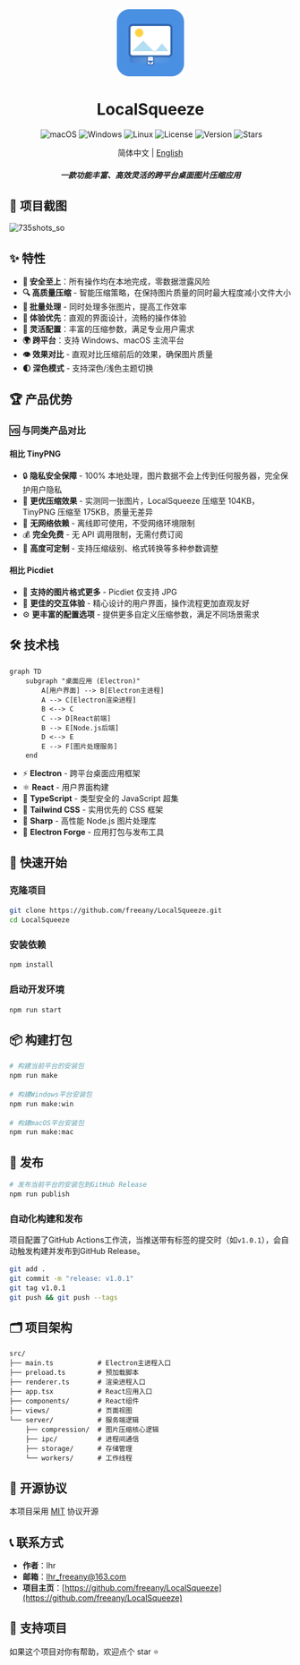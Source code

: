 <div align="center">
  <img src="./src/assets/icon.svg" width="120" height="120" alt="LocalSqueeze Logo" />

<h1 align="center">LocalSqueeze</h1>

​			  ![macOS](https://img.shields.io/badge/macOS-000000?style=for-the-badge&logo=apple&logoColor=white) ![Windows](https://img.shields.io/badge/Windows-0078D4?style=for-the-badge&logo=windows&logoColor=white) ![Linux](https://img.shields.io/badge/Linux-FCC624?style=for-the-badge&logo=linux&logoColor=black) ![License](https://img.shields.io/badge/license-MIT-green?style=for-the-badge) ![Version](https://img.shields.io/badge/version-v1.0.3-blue?style=for-the-badge) ![Stars](https://img.shields.io/github/stars/freeany/LocalSqueeze?style=for-the-badge&logo=github)

<div align="center">简体中文 | <a href="./README.en-US.md">English</a></div>
<h5 align="center">一款功能丰富、高效灵活的跨平台桌面图片压缩应用</h5>

</div>

## 📸 项目截图

<img width="1320" height="800" alt="735shots_so" src="https://github.com/user-attachments/assets/f571baa2-4340-4b64-b208-19e2494e1bd4" />



## ✨ 特性
- **🔐 安全至上**：所有操作均在本地完成，零数据泄露风险
- **🔍 高质量压缩** - 智能压缩策略，在保持图片质量的同时最大程度减小文件大小
- **🚀 批量处理** - 同时处理多张图片，提高工作效率
- **🎨 体验优先**：直观的界面设计，流畅的操作体验
- **🔧 灵活配置**：丰富的压缩参数，满足专业用户需求
- **🌍 跨平台**：支持 Windows、macOS 主流平台
- **👁️ 效果对比** - 直观对比压缩前后的效果，确保图片质量
- **🌓 深色模式** - 支持深色/浅色主题切换

## 🏆 产品优势

### 🆚 与同类产品对比


#### 相比 TinyPNG

- 🔒 **隐私安全保障** - 100% 本地处理，图片数据不会上传到任何服务器，完全保护用户隐私
- 💪 **更优压缩效果** - 实测同一张图片，LocalSqueeze 压缩至 104KB，TinyPNG 压缩至 175KB，质量无差异
- 🚀 **无网络依赖** - 离线即可使用，不受网络环境限制
- 💰 **完全免费** - 无 API 调用限制，无需付费订阅
- 🔧 **高度可定制** - 支持压缩级别、格式转换等多种参数调整

#### 相比 Picdiet

- 🎯 **支持的图片格式更多** - Picdiet 仅支持 JPG
- 🎨 **更佳的交互体验** - 精心设计的用户界面，操作流程更加直观友好
- ⚙️ **更丰富的配置选项** - 提供更多自定义压缩参数，满足不同场景需求


## 🛠️ 技术栈

```mermaid
graph TD
    subgraph "桌面应用 (Electron)"
        A[用户界面] --> B[Electron主进程]
        A --> C[Electron渲染进程]
        B <--> C
        C --> D[React前端]
        B --> E[Node.js后端]
        D <--> E
        E --> F[图片处理服务]
    end
```

- ⚡ **Electron** - 跨平台桌面应用框架
- ⚛️ **React** - 用户界面构建
- 📘 **TypeScript** - 类型安全的 JavaScript 超集
- 🎨 **Tailwind CSS** - 实用优先的 CSS 框架
- 🔪 **Sharp** - 高性能 Node.js 图片处理库
- 🔨 **Electron Forge** - 应用打包与发布工具

## 🚀 快速开始

### 克隆项目

```bash
git clone https://github.com/freeany/LocalSqueeze.git
cd LocalSqueeze
```

### 安装依赖

```bash
npm install
```

### 启动开发环境

```bash
npm run start
```

## 📦 构建打包

```bash
# 构建当前平台的安装包
npm run make

# 构建Windows平台安装包
npm run make:win

# 构建macOS平台安装包
npm run make:mac
```

## 🚢 发布

```bash
# 发布当前平台的安装包到GitHub Release
npm run publish
```

### 自动化构建和发布

项目配置了GitHub Actions工作流，当推送带有标签的提交时（如`v1.0.1`），会自动触发构建并发布到GitHub Release。

```bash
git add .
git commit -m "release: v1.0.1"
git tag v1.0.1
git push && git push --tags
```

## 🗂️ 项目架构

```
src/
├── main.ts           # Electron主进程入口
├── preload.ts        # 预加载脚本
├── renderer.ts       # 渲染进程入口
├── app.tsx           # React应用入口
├── components/       # React组件
├── views/            # 页面视图
└── server/           # 服务端逻辑
    ├── compression/  # 图片压缩核心逻辑
    ├── ipc/          # 进程间通信
    ├── storage/      # 存储管理
    └── workers/      # 工作线程
```

## 📝 开源协议

本项目采用 [MIT](./LICENSE) 协议开源

## 📞 联系方式

- **作者**：lhr
- **邮箱**：lhr_freeany@163.com
- **项目主页**：[https://github.com/freeany/LocalSqueeze](https://github.com/freeany/LocalSqueeze)

## 🌟 支持项目

如果这个项目对你有帮助，欢迎点个 star ⭐️
